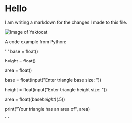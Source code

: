 # Hello
I am writing a markdown for the changes I made to this file. 

![Image of Yaktocat](https://octodex.github.com/images/yaktocat.png)

A code example from Python:

'''
base = float()

height = float()

area = float()

base = float(input("Enter triangle base size: "))

height = float(input("Enter triangle height size: "))

area = float((base*height)*(.5))

print("Your triangle has an area of", area)

'''

